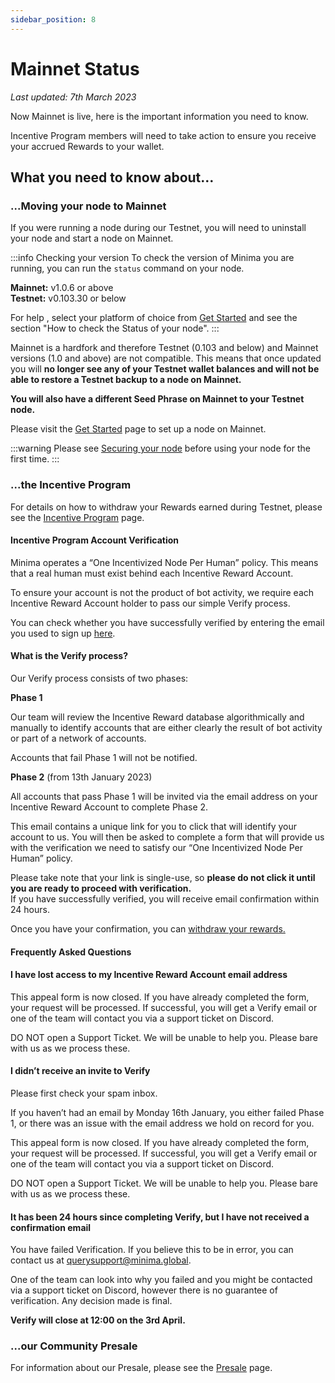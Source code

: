 ```yaml
---
sidebar_position: 8
---
```


# Mainnet Status

*Last updated: 7th March 2023*

Now Mainnet is live, here is the important information you need to know.

Incentive Program members will need to take action to ensure you receive your accrued Rewards to your wallet.

<!-- Roadmap of events prior to coin distribution: -->

<!-- ![Community Roadmap](/img/about/Community_roadmap.png) -->

## What you need to know about… 

### ...Moving your node to Mainnet

If you were running a node during our Testnet, you will need to uninstall your node and start a node on Mainnet. 

:::info Checking your version
To check the version of Minima you are running, you can run the `status` command on your node.

**Mainnet:** v1.0.6 or above <br/> 
**Testnet:** v0.103.30 or below 

For help , select your platform of choice from [Get Started](/docs/runanode/get_started) and see the section "How to check the Status of your node".
:::

Mainnet is a hardfork and therefore Testnet (0.103 and below) and Mainnet versions (1.0 and above) are not compatible. This means that once updated you will **no longer see any of your Testnet wallet balances and will not be able to restore a Testnet backup to a node on Mainnet.** 

**You will also have a different Seed Phrase on Mainnet to your Testnet node.**

Please visit the [Get Started](/docs/runanode/get_started) page to set up a node on Mainnet. 

:::warning
Please see [Securing your node](/docs/runanode/securefunds) before using your node for the first time. 
:::

### ...the Incentive Program

For details on how to withdraw your Rewards earned during Testnet, please see the [Incentive Program](/docs/earnrewards/minimaincentiveprogram#how-to-collect-your-incentive-program-rewards) page.

#### Incentive Program Account Verification

Minima operates a “One Incentivized Node Per Human” policy. This means that a real human must exist behind each Incentive Reward Account.

To ensure your account is not the product of bot activity, we require each Incentive Reward Account holder to pass our simple Verify process.

You can check whether you have successfully verified by entering the email you used to sign up [here](https://verify.minima.global/results).

#### What is the Verify process?

Our Verify process consists of two phases:

**Phase 1**

Our team will review the Incentive Reward database algorithmically and manually to identify accounts that are either clearly the result of bot activity or part of a network of accounts.

Accounts that fail Phase 1 will not be notified.

**Phase 2** (from 13th January 2023)

All accounts that pass Phase 1 will be invited via the email address on your Incentive Reward Account to complete Phase 2.

This email contains a unique link for you to click that will identify your account to us. You will then be asked to complete a form that will provide us with the verification we need to satisfy our “One Incentivized Node Per Human” policy.

Please take note that your link is single-use, so **please do not click it until you are ready to proceed with verification.**<br/>
If you have successfully verified, you will receive email confirmation within 24 hours. 

Once you have your confirmation, you can [withdraw your rewards.](/docs/earnrewards/minimaincentiveprogram)

#### Frequently Asked Questions

#### I have lost access to my Incentive Reward Account email address

This appeal form is now closed. If you have already completed the form, your request will be processed.
If successful, you will get a Verify email or one of the team will contact you via a support ticket on Discord.

DO NOT open a Support Ticket. We will be unable to help you. Please bare with us as we process these.
<!-- 
You can use [this form](https://docs.google.com/forms/d/e/1FAIpQLSc8wEMYdjpSI_xx0l075SyEeX3oXjtvgSOESLVYFgceM1HuOA/viewform?usp=sf_link) to tell us about your account and what address you want to change to. We will send you your invite once this is processed. -->

#### I didn’t receive an invite to Verify

Please first check your spam inbox. 

If you haven’t had an email by Monday 16th January, you either failed Phase 1, or there was an issue with the email address we hold on record for you. 

This appeal form is now closed. If you have already completed the form, your request will be processed.
If successful, you will get a Verify email or one of the team will contact you via a support ticket on Discord.

DO NOT open a Support Ticket. We will be unable to help you. Please bare with us as we process these.


#### It has been 24 hours since completing Verify, but I have not received a confirmation email

You have failed Verification. If you believe this to be in error, you can contact us at querysupport@minima.global.

One of the team can look into why you failed and you might be contacted via a support ticket on Discord, however there is no guarantee of verification. Any decision made is final.

**Verify will close at 12:00 on the 3rd April.**

### ...our Community Presale

For information about our Presale, please see the [Presale](/docs/about/presale) page.

